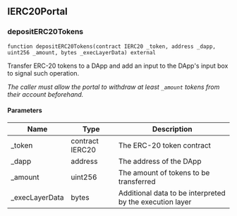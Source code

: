 ## IERC20Portal

### depositERC20Tokens

```solidity
function depositERC20Tokens(contract IERC20 _token, address _dapp, uint256 _amount, bytes _execLayerData) external
```

Transfer ERC-20 tokens to a DApp and add an input to
        the DApp's input box to signal such operation.

_The caller must allow the portal to withdraw at least
     `_amount` tokens from their account beforehand._

#### Parameters

| Name | Type | Description |
| ---- | ---- | ----------- |
| _token | contract IERC20 | The ERC-20 token contract |
| _dapp | address | The address of the DApp |
| _amount | uint256 | The amount of tokens to be transferred |
| _execLayerData | bytes | Additional data to be interpreted by the execution layer |

